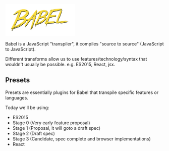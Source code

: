 <img src="/img/babel-logo.png" height="100" />

Babel is a JavaScript "transpiler", it compiles "source to source" (JavaScript to JavaScript).

Different transforms allow us to use features/technology/syntax that wouldn't usually be possible. e.g. ES2015, React, jsx.


## Presets
Presets are essentially plugins for Babel that transpile specific features or languages.

Today we'll be using:
- ES2015
- Stage 0 (Very early feature proposal)
- Stage 1 (Proposal, it will goto a draft spec)
- Stage 2 (Draft spec)
- Stage 3 (Candidate, spec complete and browser implementations)
- React
